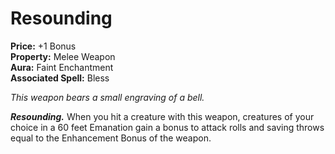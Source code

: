 # Resounding

**Price:** +1 Bonus  
**Property:** Melee Weapon  
**Aura:** Faint Enchantment  
**Associated Spell:** Bless

*This weapon bears a small engraving of a bell.*

***Resounding.*** When you hit a creature with this weapon, creatures of your choice in a 60 feet Emanation gain a bonus to attack rolls and saving throws equal to the Enhancement Bonus of the weapon.